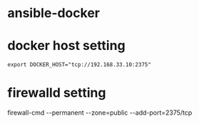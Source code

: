 # ansible-docker

# docker host setting
```
export DOCKER_HOST="tcp://192.168.33.10:2375"
```

# firewalld setting
firewall-cmd --permanent --zone=public --add-port=2375/tcp
